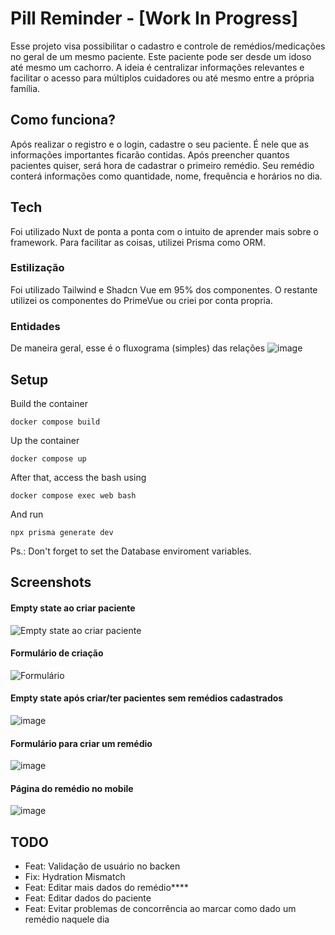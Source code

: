 # Pill Reminder - [Work In Progress]

Esse projeto visa possibilitar o cadastro e controle de remédios/medicações no geral de um mesmo paciente. Este paciente pode ser desde um idoso até mesmo um cachorro. A ideia é centralizar informações relevantes e facilitar o acesso para múltiplos cuidadores ou até mesmo entre a própria família.

## Como funciona?

Após realizar o registro e o login, cadastre o seu paciente. É nele que as informações importantes ficarão contidas. Após preencher quantos pacientes quiser, será hora de cadastrar o primeiro remédio. Seu remédio conterá informações como quantidade, nome, frequência e horários no dia.

## Tech

Foi utilizado Nuxt de ponta a ponta com o intuito de aprender mais sobre o framework. Para facilitar as coisas, utilizei Prisma como ORM.

### Estilização
Foi utilizado Tailwind e Shadcn Vue em 95% dos componentes. O restante utilizei os componentes do PrimeVue ou criei por conta propria.

### Entidades
De maneira geral, esse é o fluxograma (simples) das relações
![image](https://github.com/pedrohcarvalhom/pill-reminder/assets/109979933/c60ae494-4539-4cdc-8180-1cd0aabbbd52)

## Setup

Build the container
```
docker compose build
```

Up the container
```
docker compose up
```

After that, access the bash using
```
docker compose exec web bash
```

And run
```
npx prisma generate dev
```

Ps.: Don't forget to set the Database enviroment variables.

## Screenshots

#### Empty state ao criar paciente
![Empty state ao criar paciente](https://github.com/pedrohcarvalhom/pill-reminder/assets/109979933/1fcf2c8c-422d-49fe-8b84-df5bdfda7913)

#### Formulário de criação
![Formulário](https://github.com/pedrohcarvalhom/pill-reminder/assets/109979933/acc4e5b3-ba69-4bf7-a27b-3b108ffd5ebd)

#### Empty state após criar/ter pacientes sem remédios cadastrados
![image](https://github.com/pedrohcarvalhom/pill-reminder/assets/109979933/9088cc67-edbf-465b-b9a1-5701d34c4637)

#### Formulário para criar um remédio
![image](https://github.com/pedrohcarvalhom/pill-reminder/assets/109979933/862d00fb-ef2e-4151-8c06-f5be37ddd67b)

#### Página do remédio no mobile
![image](https://github.com/pedrohcarvalhom/pill-reminder/assets/109979933/f4e3ece3-48e3-4689-9255-357724384824)

## TODO

- Feat: Validação de usuário no backen
- Fix: Hydration Mismatch
- Feat: Editar mais dados do remédio****
- Feat: Editar dados do paciente
- Feat: Evitar problemas de concorrência ao marcar como dado um remédio naquele dia

